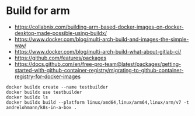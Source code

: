 # Build for arm

  * https://collabnix.com/building-arm-based-docker-images-on-docker-desktop-made-possible-using-buildx/
  * https://www.docker.com/blog/multi-arch-build-and-images-the-simple-way/
  * https://www.docker.com/blog/multi-arch-build-what-about-gitlab-ci/
  * https://github.com/features/packages
  * https://docs.github.com/en/free-pro-team@latest/packages/getting-started-with-github-container-registry/migrating-to-github-container-registry-for-docker-images

```
docker buildx create --name testbuilder
docker buildx use testbuilder
docker buildx ls
docker buildx build --platform linux/amd64,linux/arm64,linux/arm/v7 -t andrelohmann/k8s-in-a-box .
```
